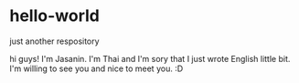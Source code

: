 # hello-world
just another respository 

hi guys! I'm Jasanin. I'm Thai and I'm sory that I just wrote English little bit.
I'm willing to see you and nice to meet you. :D
